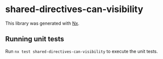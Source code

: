 # shared-directives-can-visibility

This library was generated with [Nx](https://nx.dev).

## Running unit tests

Run `nx test shared-directives-can-visibility` to execute the unit tests.
